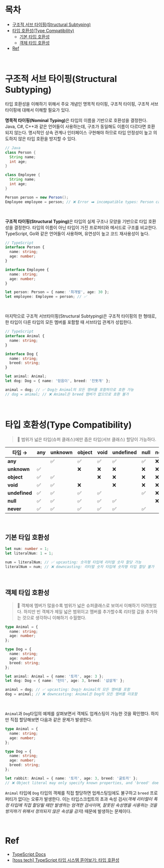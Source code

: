 # 목차

- [구조적 서브 타이핑(Structural Subtyping)](#구조적-서브-타이핑structural-subtyping)
- [타입 호환성(Type Compatibility)](#타입-호환성type-compatibility)
  - [기본 타입 호환성](#기본-타입-호환성)
  - [객체 타입 호환성](#객체-타입-호환성)
- [Ref](#ref)

<br>

# 구조적 서브 타이핑(Structural Subtyping)

타입 호환성을 이해하기 위해서 주요 개념인 명목적 타이핑, 구조적 타이핑, 구조적 서브 타이핑에 대해서 이해할 필요가 있다.

<strong>명목적 타이핑(Nominal Typing)</strong>은 타입의 이름을 기반으로 호환성을 결정한다. Java, C#, C++과 같은 언어들이 사용하는데, 구조가 동일해도 이름이 다르다면 호환되지 않는다. 명시적인 상속 관계나 인터페이스 구현해야 하므로 타입 안정성이 높고 의도하지 않은 타입 호환을 방지할 수 있다.

```java
// Java
class Person {
  String name;
  int age;
}

class Employee {
  String name;
  int age;
}

Person person = new Person();
Employee employee = person; // ❌ Error ⮕ incompatible types: Person cannot be converted to Employee
```

<br>

<strong>구조적 타이핑(Structural Typing)</strong>은 타입의 실제 구조나 모양을 기반으로 타입 호환성을 결정한다. 타입의 이름이 아닌 타입이 가진 프로퍼티와 메서드로 구조를 비교한다. TypeScript, Go와 같은 언어들이 사용하며, 유연성이 높고 코드 재사용성이 높다.

```typescript
// TypeScript
interface Person {
  name: string;
  age: number;
}

interface Employee {
  name: string;
  age: number;
}

let person: Person = { name: '최개발', age: 30 };
let employee: Employee = person; // ✅
```

<br>

마지막으로 구조적 서브타이핑(Structural Subtyping)은 구조적 타이핑의 한 형태로, 한 타입이 다른 타입의 모든 멤버를 포함할 때 서브타입 관계가 성립한다.

```typescript
// TypeScript
interface Animal {
  name: string;
}

interface Dog {
  name: string;
  breed: string;
}

let animal: Animal;
let dog: Dog = { name: '믿음이', breed: '진돗개' };

animal = dog; // ✅ Dog는 Animal의 모든 멤버를 포함하므로 호환 가능
// dog = animal; // ❌ Animal은 breed 멤버가 없으므로 호환 불가
```

<br>

# 타입 호환성(Type Compatibility)

> 💭 범위가 넓은 타입(슈퍼 클래스)에만 좁은 타입(서브 클래스) 할당이 가능하다.

| 타입 →        | any | unknown | object | void | undefined | null | never |
| ------------- | --- | ------- | ------ | ---- | --------- | ---- | ----- |
| **any**       |     | ✅      | ✅     | ✅   | ✅        | ✅   | ❌    |
| **unknown**   | ✅  |         | ❌     | ❌   | ❌        | ❌   | ❌    |
| **object**    | ✅  | ✅      |        | ❌   | ❌        | ❌   | ❌    |
| **void**      | ✅  | ✅      | ❌     |      | ❌        | ❌   | ❌    |
| **undefined** | ✅  | ✅      | ✅     | ✅   |           | ✅   | ❌    |
| **null**      | ✅  | ✅      | ✅     | ✅   | ✅        |      | ❌    |
| **never**     | ✅  | ✅      | ✅     | ✅   | ✅        | ✅   |       |

<br>

## 기본 타입 호환성

```typescript
let num: number = 1;
let literalNum: 1 = 1;

num = literalNum; // ✅ upcasting: 숫자형 타입에 리터럴 숫자 할당 가능
literalNum = num; // ❌ downcasting: 리터럴 숫자 타입에 숫자형 타입 할당 불가
```

<br>

## 객체 타입 호환성

> 💭 객체에 멤버가 많을수록 범위가 넓은 슈퍼클래스로 보여서 이해하기 어려웠었다. 하지만 빈 객체가 제일 넓은 범위이고 멤버를 추가할수록 리터럴 값을 추가하는 것으로 생각하니 이해하기 수월했다.

```typescript
type Animal = {
  name: string;
  age: number;
};

type Dog = {
  name: string;
  age: number;
  breed: string;
};

let animal: Animal = { name: '토끼', age: 3 };
let dog: Dog = { name: '탄이', age: 3, breed: '삽살개' };

animal = dog; // ✅ upcasting: Dog는 Animal의 모든 멤버를 포함
dog = animal; // ❌ downcasting: Animal은 Dog의 모든 멤버를 미포함
```

<br>

`Animal`과 `Dog`타입의 예제를 살펴보면서 객체도 업캐스팅이 가능한 것을 확인했다. 하지만 직접 할당해보면 다음과 같은 문제가 발생한다.

```typescript
type Animal = {
  name: string;
  age: number;
};

type Dog = {
  name: string;
  age: number;
  breed: string;
};

let rabbit: Animal = { name: '토끼', age: 3, breed: '굴토끼' };
// ❌ Object literal may only specify known properties, and 'breed' does not exist in type 'Animal'.
```

`Animal` 타입에 `Dog` 타입의 객체를 직접 할당하면 업캐스팅임에도 불구하고 `breed` 프로퍼티가 없다는 오류가 발생한다. 이는 타입스크립트의 초과 속성 검사(_객체 리터럴이 특정 타입에 직접 할당될 때만 발생하는 엄격한 검사이며, 잘못된 속성명을 사용하는 것을 방지하기 위해서 정의되지 않은 속성을 감지_) 때문에 발생하는 문제이다.

<br>

# Ref

- [TypeScript Docs](https://www.typescriptlang.org/ko/docs/handbook/type-compatibility.html)
- [[toss tech] TypeScript 타입 시스템 뜯어보기: 타입 호환성
  ](https://toss.tech/article/typescript-type-compatibility)
